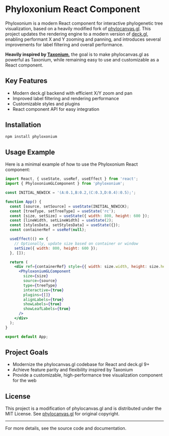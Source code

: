 # Phyloxonium React Component

Phyloxonium is a modern React component for interactive phylogenetic tree visualization, based on a heavily modified fork of [phylocanvas.gl](https://github.com/phylocanvas/phylocanvas.gl). This project updates the rendering engine to a modern version of [deck.gl](https://deck.gl/), enabling performant X and Y zooming and panning, and introduces several improvements for label filtering and overall performance.

**Heavily inspired by [Taxonium](https://github.com/theosanderson/taxonium),** the goal is to make phylocanvas.gl as powerful as Taxonium, while remaining easy to use and customizable as a React component.

## Key Features
- Modern deck.gl backend with efficient X/Y zoom and pan
- Improved label filtering and rendering performance
- Customizable styles and plugins
- React component API for easy integration

## Installation

```bash
npm install phyloxonium
```

## Usage Example

Here is a minimal example of how to use the Phyloxonium React component:

```jsx
import React, { useState, useRef, useEffect } from 'react';
import { PhyloxoniumGLComponent } from 'phyloxonium';

const INITIAL_NEWICK = '(A:0.1,B:0.2,(C:0.3,D:0.4):0.5);';

function App() {
  const [source, setSource] = useState(INITIAL_NEWICK);
  const [treeType, setTreeType] = useState('rc');
  const [size, setSize] = useState({ width: 800, height: 600 });
  const [lineWidth, setLineWidth] = useState(2);
  const [stylesData, setStylesData] = useState({});
  const containerRef = useRef(null);

  useEffect(() => {
    // Optionally, update size based on container or window
    setSize({ width: 800, height: 600 });
  }, []);

  return (
    <div ref={containerRef} style={{ width: size.width, height: size.height }}>
      <PhyloxoniumGLComponent
        size={size}
        source={source}
        type={treeType}
        interactive={true}
        plugins={[]}
        alignLabels={true}
        showLabels={true}
        showLeafLabels={true}
      />
    </div>
  );
}

export default App;
```

## Project Goals
- Modernize the phylocanvas.gl codebase for React and deck.gl 9+
- Achieve feature parity and flexibility inspired by Taxonium
- Provide a customizable, high-performance tree visualization component for the web

## License

This project is a modification of phylocanvas.gl and is distributed under the MIT License. See [phylocanvas.gl](https://github.com/phylocanvas/phylocanvas.gl) for original copyright.

---

For more details, see the source code and documentation.
